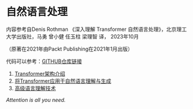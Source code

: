 # 自然语言处理

内容参考自Denis Rothman 《深入理解 Transformer 自然语言处理》，北京理工大学出版社，马勇 曾小健 任玉柱 梁理智 译， 2023年10月

（原著在2021年由Packt Publishing在2021年1月出版）

代码可以参考：[GITHUB仓库链接](https://github.com/PacktPublishing/Transformers-for-Natural-Language-Processing.git)

1. [Transformer架构介绍](./01.md)
2. [将Transformer应用于自然语言理解与生成](./02.md)
3. [高级语言理解技术](./03.md)

*Attention is all you need.*
